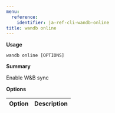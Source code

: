 ```yaml
---
menu:
  reference:
    identifier: ja-ref-cli-wandb-online
title: wandb online
---
```


**Usage**

`wandb online [OPTIONS]`

**Summary**

Enable W&B sync


**Options**

| **Option** | **Description** |
| :--- | :--- |